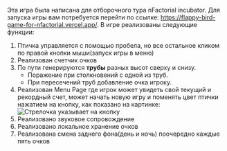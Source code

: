 Эта игра была написана для отборочного тура nFactorial incubator. 
Для запуска игры вам потребуется перейти по ссылке: https://flappy-bird-game-for-nfactorial.vercel.app/.
В игре реализованы следующие функции:
1) Птичка управляется с помощью пробела, но все остальное кликом по правой кнопки мыши(запуск игры в меню)
2) Реализован счетчик очков
3) По пути генерируются **трубы** разных высот сверху и снизу.
    - Поражение при столкновений с одной из труб.
    - При пересечений труб добавление очка игроку.
4) Реализован Menu Page где игрок может увидеть свой текущий и рекордный счет, может начать новую игру и поменять цвет птички нажатием на кнопку, как показано на картинке:
![Стрелочка указывает на кнопку](https://github.com/Okarix/flappy-bird-game-for-nfactorial/blob/main/Безымянный.png)
5) Реализовано звуковое сопровождение
6) Реализовано локальное хранение очков
7) Реализована смена заднего фона(день и ночь) поочередно каждые пять очков
